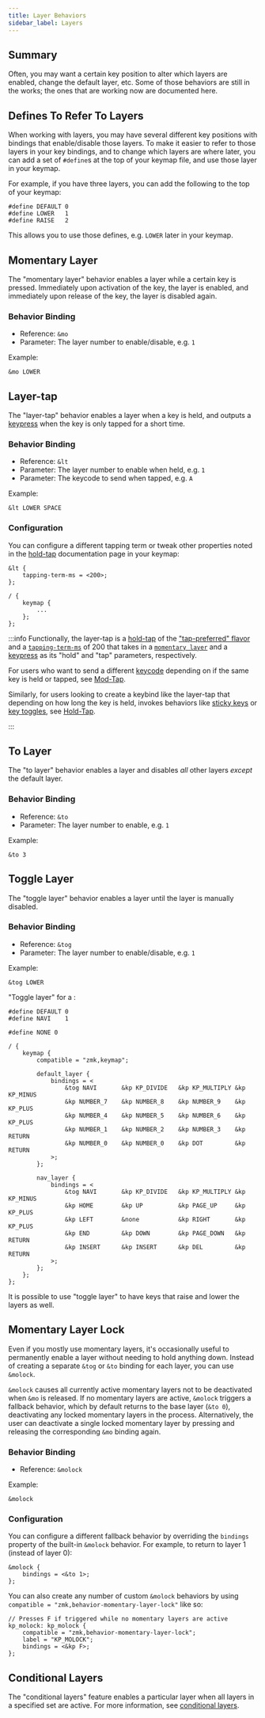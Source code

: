 ```yaml
---
title: Layer Behaviors
sidebar_label: Layers
---
```


## Summary

Often, you may want a certain key position to alter which layers are enabled, change the default layer, etc.
Some of those behaviors are still in the works; the ones that are working now are documented here.

## Defines To Refer To Layers

When working with layers, you may have several different key positions with bindings that enable/disable those layers.
To make it easier to refer to those layers in your key bindings, and to change which layers are where later, you can
add a set of `#define`s at the top of your keymap file, and use those layer in your keymap.

For example, if you have three layers, you can add the following to the top of your keymap:

```dts
#define DEFAULT 0
#define LOWER   1
#define RAISE   2
```

This allows you to use those defines, e.g. `LOWER` later in your keymap.

## Momentary Layer

The "momentary layer" behavior enables a layer while a certain key is pressed. Immediately upon
activation of the key, the layer is enabled, and immediately upon release of the key, the layer is disabled
again.

### Behavior Binding

- Reference: `&mo`
- Parameter: The layer number to enable/disable, e.g. `1`

Example:

```dts
&mo LOWER
```

## Layer-tap

The "layer-tap" behavior enables a layer when a key is held, and outputs a [keypress](key-press.md) when the key is only tapped for a short time.

### Behavior Binding

- Reference: `&lt`
- Parameter: The layer number to enable when held, e.g. `1`
- Parameter: The keycode to send when tapped, e.g. `A`

Example:

```dts
&lt LOWER SPACE
```

### Configuration

You can configure a different tapping term or tweak other properties noted in the [hold-tap](hold-tap.mdx#advanced-configuration) documentation page in your keymap:

```dts
&lt {
    tapping-term-ms = <200>;
};

/ {
    keymap {
        ...
    };
};
```

:::info
Functionally, the layer-tap is a [hold-tap](hold-tap.mdx) of the ["tap-preferred" flavor](hold-tap.mdx#flavors) and a [`tapping-term-ms`](hold-tap.mdx#tapping-term-ms) of 200 that takes in a [`momentary layer`](#momentary-layer) and a [keypress](key-press.md) as its "hold" and "tap" parameters, respectively.

For users who want to send a different [keycode](../codes/index.mdx) depending on if the same key is held or tapped, see [Mod-Tap](mod-tap.md).

Similarly, for users looking to create a keybind like the layer-tap that depending on how long the key is held, invokes behaviors like [sticky keys](sticky-key.md) or [key toggles](key-toggle.md), see [Hold-Tap](hold-tap.mdx).

:::

## To Layer

The "to layer" behavior enables a layer and disables _all_ other layers _except_ the default layer.

### Behavior Binding

- Reference: `&to`
- Parameter: The layer number to enable, e.g. `1`

Example:

```dts
&to 3
```

## Toggle Layer

The "toggle layer" behavior enables a layer until the layer is manually disabled.

### Behavior Binding

- Reference: `&tog`
- Parameter: The layer number to enable/disable, e.g. `1`

Example:

```dts
&tog LOWER
```

"Toggle layer" for a :

```dts
#define DEFAULT 0
#define NAVI    1

#define NONE 0

/ {
    keymap {
        compatible = "zmk,keymap";

        default_layer {
            bindings = <
                &tog NAVI       &kp KP_DIVIDE   &kp KP_MULTIPLY &kp KP_MINUS
                &kp NUMBER_7    &kp NUMBER_8    &kp NUMBER_9    &kp KP_PLUS
                &kp NUMBER_4    &kp NUMBER_5    &kp NUMBER_6    &kp KP_PLUS
                &kp NUMBER_1    &kp NUMBER_2    &kp NUMBER_3    &kp RETURN
                &kp NUMBER_0    &kp NUMBER_0    &kp DOT         &kp RETURN
            >;
        };

        nav_layer {
            bindings = <
                &tog NAVI       &kp KP_DIVIDE   &kp KP_MULTIPLY &kp KP_MINUS
                &kp HOME        &kp UP          &kp PAGE_UP     &kp KP_PLUS
                &kp LEFT        &none           &kp RIGHT       &kp KP_PLUS
                &kp END         &kp DOWN        &kp PAGE_DOWN   &kp RETURN
                &kp INSERT      &kp INSERT      &kp DEL         &kp RETURN
            >;
        };
    };
};
```

It is possible to use "toggle layer" to have keys that raise and lower the layers as well.

## Momentary Layer Lock

Even if you mostly use momentary layers, it's occasionally useful to permanently enable a layer without needing to hold anything down. Instead of creating a separate `&tog` or `&to` binding for each layer, you can use `&molock`.

`&molock` causes all currently active momentary layers not to be deactivated when `&mo` is released. If no momentary layers are active, `&molock` triggers a fallback behavior, which by default returns to the base layer (`&to 0`), deactivating any locked momentary layers in the process. Alternatively, the user can deactivate a single locked momentary layer by pressing and releasing the corresponding `&mo` binding again.

### Behavior Binding

- Reference: `&molock`

Example:

```dts
&molock
```

### Configuration

You can configure a different fallback behavior by overriding the `bindings` property of the built-in `&molock` behavior. For example, to return to layer 1 (instead of layer 0):

```dts
&molock {
    bindings = <&to 1>;
};
```

You can also create any number of custom `&molock` behaviors by using `compatible = "zmk,behavior-momentary-layer-lock"` like so:

```dts
// Presses F if triggered while no momentary layers are active
kp_molock: kp_molock {
    compatible = "zmk,behavior-momentary-layer-lock";
    label = "KP_MOLOCK";
    bindings = <&kp F>;
};
```

## Conditional Layers

The "conditional layers" feature enables a particular layer when all layers in a specified set are active.
For more information, see [conditional layers](../features/conditional-layers.md).
